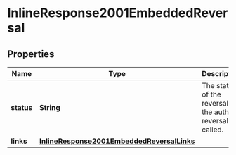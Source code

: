 
# InlineResponse2001EmbeddedReversal

## Properties
Name | Type | Description | Notes
------------ | ------------- | ------------- | -------------
**status** | **String** | The status of the reversal if the auth reversal is called.  |  [optional]
**links** | [**InlineResponse2001EmbeddedReversalLinks**](InlineResponse2001EmbeddedReversalLinks.md) |  |  [optional]



